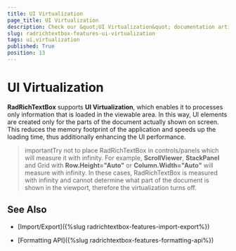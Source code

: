 ```yaml
---
title: UI Virtualization
page_title: UI Virtualization
description: Check our &quot;UI Virtualization&quot; documentation article for the RadRichTextBox {{ site.framework_name }} control.
slug: radrichtextbox-features-ui-virtualization
tags: ui,virtualization
published: True
position: 13
---
```


# UI Virtualization



__RadRichTextBox__ supports __UI Virtualization__, which enables it to processes only information that is loaded in the viewable area. In this way, UI elements are created only for the parts of the document actually shown on screen. This reduces the memory footprint of the application and speeds up the loading time, thus additionally enhancing the UI performance. 

>importantTry not to place RadRichTextBox in controls/panels which will measure it with infinity. For example, __ScrollViewer__, __StackPanel__ and Grid with __Row.Height="Auto"__ or __Column.Width="Auto"__ will measure with infinity. In these cases, RadRichTextBox is measured with infinity and cannot determine what part of the document is shown in the viewport, therefore the virtualization turns off.

## See Also

 * [Import/Export]({%slug radrichtextbox-features-import-export%})

 * [Formatting API]({%slug radrichtextbox-features-formatting-api%})
